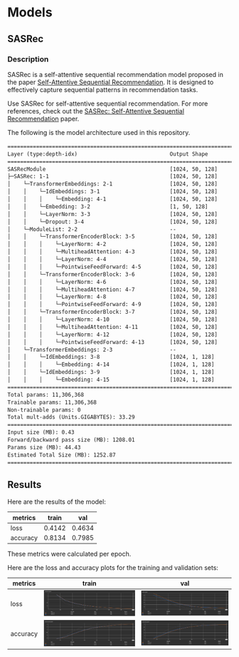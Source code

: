 # Models

## SASRec

### Description

SASRec is a self-attentive sequential recommendation model proposed in the paper [Self-Attentive Sequential Recommendation](https://arxiv.org/abs/1808.09781). It is designed to effectively capture sequential patterns in recommendation tasks.

Use SASRec for self-attentive sequential recommendation. For more references, check out the [SASRec: Self-Attentive Sequential Recommendation](https://arxiv.org/abs/1808.09781) paper.

The following is the model architecture used in this repository.

```txt
====================================================================================================
Layer (type:depth-idx)                             Output Shape              Param #
====================================================================================================
SASRecModule                                       [1024, 50, 128]           --
├─SASRec: 1-1                                      [1024, 50, 128]           --
│    └─TransformerEmbeddings: 2-1                  [1024, 50, 128]           --
│    │    └─IdEmbeddings: 3-1                      [1024, 50, 128]           --
│    │    │    └─Embedding: 4-1                    [1024, 50, 128]           10,704,896
│    │    └─Embedding: 3-2                         [1, 50, 128]              6,400
│    │    └─LayerNorm: 3-3                         [1024, 50, 128]           256
│    │    └─Dropout: 3-4                           [1024, 50, 128]           --
│    └─ModuleList: 2-2                             --                        --
│    │    └─TransformerEncoderBlock: 3-5           [1024, 50, 128]           --
│    │    │    └─LayerNorm: 4-2                    [1024, 50, 128]           256
│    │    │    └─MultiheadAttention: 4-3           [1024, 50, 128]           66,048
│    │    │    └─LayerNorm: 4-4                    [1024, 50, 128]           256
│    │    │    └─PointwiseFeedForward: 4-5         [1024, 50, 128]           131,712
│    │    └─TransformerEncoderBlock: 3-6           [1024, 50, 128]           --
│    │    │    └─LayerNorm: 4-6                    [1024, 50, 128]           256
│    │    │    └─MultiheadAttention: 4-7           [1024, 50, 128]           66,048
│    │    │    └─LayerNorm: 4-8                    [1024, 50, 128]           256
│    │    │    └─PointwiseFeedForward: 4-9         [1024, 50, 128]           131,712
│    │    └─TransformerEncoderBlock: 3-7           [1024, 50, 128]           --
│    │    │    └─LayerNorm: 4-10                   [1024, 50, 128]           256
│    │    │    └─MultiheadAttention: 4-11          [1024, 50, 128]           66,048
│    │    │    └─LayerNorm: 4-12                   [1024, 50, 128]           256
│    │    │    └─PointwiseFeedForward: 4-13        [1024, 50, 128]           131,712
│    └─TransformerEmbeddings: 2-3                  --                        (recursive)
│    │    └─IdEmbeddings: 3-8                      [1024, 1, 128]            (recursive)
│    │    │    └─Embedding: 4-14                   [1024, 1, 128]            (recursive)
│    │    └─IdEmbeddings: 3-9                      [1024, 1, 128]            (recursive)
│    │    │    └─Embedding: 4-15                   [1024, 1, 128]            (recursive)
====================================================================================================
Total params: 11,306,368
Trainable params: 11,306,368
Non-trainable params: 0
Total mult-adds (Units.GIGABYTES): 33.29
====================================================================================================
Input size (MB): 0.43
Forward/backward pass size (MB): 1208.01
Params size (MB): 44.43
Estimated Total Size (MB): 1252.87
====================================================================================================
```

## Results

Here are the results of the model:

| metrics | train  | val |
| ------------- | ------------- | ------------- |
| loss | 0.4142 | 0.4634 |
| accuracy | 0.8134 | 0.7985 |

These metrics were calculated per epoch.

Here are the loss and accuracy plots for the training and validation sets:

| metrics | train  | val |
| ------------- | ------------- | ------------- |
| loss | ![train_loss](../img/train_loss.png) | ![val_loss](../img/val_loss.png) |
| accuracy | ![train_accuracy](../img/train_accuracy.png) | ![val_accuracy](../img/val_accuracy.png) |
